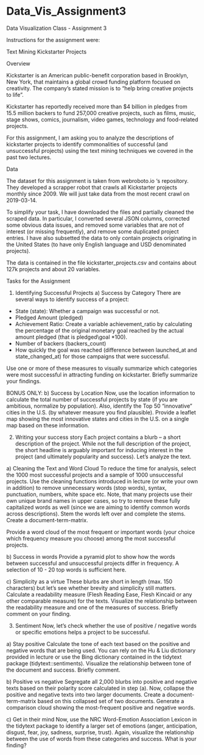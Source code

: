 # Data_Vis_Assignment3
Data Visualization Class - Assignment 3

Instructions for the assignment were:

Text Mining Kickstarter Projects

Overview

Kickstarter is an American public-benefit corporation based in Brooklyn, New York, that maintains a global crowd funding platform focused on creativity. The company’s stated mission is to “help bring creative projects to life”.

Kickstarter has reportedly received more than $4 billion in pledges from 15.5 million backers to fund 257,000 creative projects, such as films, music, stage shows, comics, journalism, video games, technology and food-related projects.

For this assignment, I am asking you to analyze the descriptions of kickstarter projects to identify commonalities of successful (and unsuccessful projects) using the text mining techniques we covered in the past two lectures.

Data

The dataset for this assignment is taken from webroboto.io ‘s repository. They developed a scrapper robot that crawls all Kickstarter projects monthly since 2009. We will just take data from the most recent crawl on 2019-03-14.

To simplify your task, I have downloaded the files and partially cleaned the scraped data. In particular, I converted several JSON columns, corrected some obvious data issues, and removed some variables that are not of interest (or missing frequently), and remove some duplicated project entries. I have also subsetted the data to only contain projects originating in the United States (to have only English language and USD denominated projects).

The data is contained in the file kickstarter_projects.csv and contains about 127k projects and about 20 variables.

Tasks for the Assignment
1. Identifying Successful Projects
a) Success by Category
There are several ways to identify success of a project:
- State (state): Whether a campaign was successful or not.
- Pledged Amount (pledged)
- Achievement Ratio: Create a variable achievement_ratio by calculating the percentage of the original monetary goal reached by the actual amount pledged (that is pledged\goal *100).
- Number of backers (backers_count)
- How quickly the goal was reached (difference between launched_at and state_changed_at) for those campaigns that were successful.

Use one or more of these measures to visually summarize which categories were most successful in attracting funding on kickstarter. Briefly summarize your findings.

BONUS ONLY: b) Success by Location
Now, use the location information to calculate the total number of successful projects by state (if you are ambitious, normalize by population). Also, identify the Top 50 “innovative” cities in the U.S. (by whatever measure you find plausible). Provide a leaflet map showing the most innovative states and cities in the U.S. on a single map based on these information.

2. Writing your success story
Each project contains a blurb – a short description of the project. While not the full description of the project, the short headline is arguably important for inducing interest in the project (and ultimately popularity and success). Let’s analyze the text.

a) Cleaning the Text and Word Cloud
To reduce the time for analysis, select the 1000 most successful projects and a sample of 1000 unsuccessful projects. Use the cleaning functions introduced in lecture (or write your own in addition) to remove unnecessary words (stop words), syntax, punctuation, numbers, white space etc. Note, that many projects use their own unique brand names in upper cases, so try to remove these fully capitalized words as well (since we are aiming to identify common words across descriptions). Stem the words left over and complete the stems. Create a document-term-matrix.

Provide a word cloud of the most frequent or important words (your choice which frequency measure you choose) among the most successful projects.

b) Success in words
Provide a pyramid plot to show how the words between successful and unsuccessful projects differ in frequency. A selection of 10 - 20 top words is sufficient here.

c) Simplicity as a virtue
These blurbs are short in length (max. 150 characters) but let’s see whether brevity and simplicity still matters. Calculate a readability measure (Flesh Reading Ease, Flesh Kincaid or any other comparable measure) for the texts. Visualize the relationship between the readability measure and one of the measures of success. Briefly comment on your finding.

3. Sentiment
Now, let’s check whether the use of positive / negative words or specific emotions helps a project to be successful.

a) Stay positive
Calculate the tone of each text based on the positive and negative words that are being used. You can rely on the Hu & Liu dictionary provided in lecture or use the Bing dictionary contained in the tidytext package (tidytext::sentiments). Visualize the relationship between tone of the document and success. Briefly comment.

b) Positive vs negative
Segregate all 2,000 blurbs into positive and negative texts based on their polarity score calculated in step (a). Now, collapse the positive and negative texts into two larger documents. Create a document-term-matrix based on this collapsed set of two documents. Generate a comparison cloud showing the most-frequent positive and negative words.

c) Get in their mind
Now, use the NRC Word-Emotion Association Lexicon in the tidytext package to identify a larger set of emotions (anger, anticipation, disgust, fear, joy, sadness, surprise, trust). Again, visualize the relationship between the use of words from these categories and success. What is your finding?
